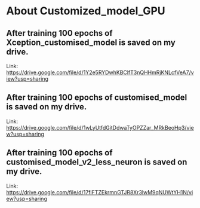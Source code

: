 # About Customized_model_GPU

## After training 100 epochs of Xception_customised_model is saved on my drive.

Link: https://drive.google.com/file/d/1Y2e5RYDwhKBClfT3nQHHmRjKNLcfVeA7/view?usp=sharing

## After training 100 epochs of customised_model is saved on my drive.

Link: https://drive.google.com/file/d/1wLyUtfdGitDdwaTyOPZZar_MRkBeoHp3/view?usp=sharing

## After training 100 epochs of customised_model_v2_less_neuron is saved on my drive.

Link: https://drive.google.com/file/d/17flFTZEkrmnGTJR8Xr3lwM9qNUWtYH1N/view?usp=sharing

